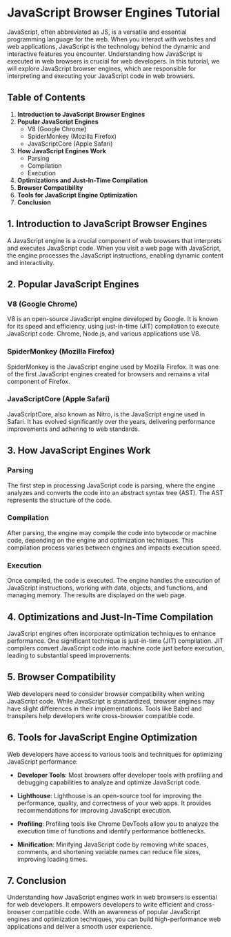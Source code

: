 # JavaScript Browser Engines Tutorial

JavaScript, often abbreviated as JS, is a versatile and essential programming language for the web. When you interact with websites and web applications, JavaScript is the technology 
behind the dynamic and interactive features you encounter. Understanding how JavaScript is executed in web browsers is crucial for web developers. 
In this tutorial, we will explore JavaScript browser engines, which are responsible for interpreting and executing your JavaScript code in web browsers.

## Table of Contents

1. **Introduction to JavaScript Browser Engines**
2. **Popular JavaScript Engines**
   - V8 (Google Chrome)
   - SpiderMonkey (Mozilla Firefox)
   - JavaScriptCore (Apple Safari)
3. **How JavaScript Engines Work**
   - Parsing
   - Compilation
   - Execution
4. **Optimizations and Just-In-Time Compilation**
5. **Browser Compatibility**
6. **Tools for JavaScript Engine Optimization**
7. **Conclusion**

## 1. Introduction to JavaScript Browser Engines

A JavaScript engine is a crucial component of web browsers that interprets and executes JavaScript code. 
When you visit a web page with JavaScript, the engine processes the JavaScript instructions, enabling dynamic content and interactivity.

## 2. Popular JavaScript Engines

### V8 (Google Chrome)

V8 is an open-source JavaScript engine developed by Google. It is known for its speed and efficiency, using just-in-time (JIT) compilation to execute JavaScript code.
Chrome, Node.js, and various applications use V8.

### SpiderMonkey (Mozilla Firefox)

SpiderMonkey is the JavaScript engine used by Mozilla Firefox. It was one of the first JavaScript engines created for browsers and remains a vital component of Firefox.

### JavaScriptCore (Apple Safari)

JavaScriptCore, also known as Nitro, is the JavaScript engine used in Safari. It has evolved significantly over the years, delivering performance improvements and adhering to web standards.

## 3. How JavaScript Engines Work

### Parsing

The first step in processing JavaScript code is parsing, where the engine analyzes and converts the code into an abstract syntax tree (AST). The AST represents the structure of the code.

### Compilation

After parsing, the engine may compile the code into bytecode or machine code, depending on the engine and optimization techniques. This compilation process varies between engines and impacts execution speed.

### Execution

Once compiled, the code is executed. The engine handles the execution of JavaScript instructions, working with data, objects, and functions, and managing memory. The results are displayed on the web page.

## 4. Optimizations and Just-In-Time Compilation

JavaScript engines often incorporate optimization techniques to enhance performance. One significant technique is just-in-time (JIT) compilation. JIT compilers convert JavaScript code into machine code just before execution, leading to substantial speed improvements.

## 5. Browser Compatibility

Web developers need to consider browser compatibility when writing JavaScript code. While JavaScript is standardized, browser engines may have slight differences in their implementations. Tools like Babel and transpilers help developers write cross-browser compatible code.

## 6. Tools for JavaScript Engine Optimization

Web developers have access to various tools and techniques for optimizing JavaScript performance:

- **Developer Tools**: Most browsers offer developer tools with profiling and debugging capabilities to analyze and optimize JavaScript code.

- **Lighthouse**: Lighthouse is an open-source tool for improving the performance, quality, and correctness of your web apps. It provides recommendations for improving JavaScript execution.

- **Profiling**: Profiling tools like Chrome DevTools allow you to analyze the execution time of functions and identify performance bottlenecks.

- **Minification**: Minifying JavaScript code by removing white spaces, comments, and shortening variable names can reduce file sizes, improving loading times.

## 7. Conclusion

Understanding how JavaScript engines work in web browsers is essential for web developers. It empowers developers to write efficient and cross-browser compatible code. With an awareness of popular JavaScript engines and optimization techniques, you can build high-performance web applications and deliver a smooth user experience.
